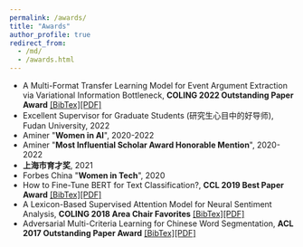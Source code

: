 ```yaml
---
permalink: /awards/
title: "Awards"
author_profile: true
redirect_from: 
  - /md/
  - /awards.html
---
```

* A Multi-Format Transfer Learning Model for Event Argument Extraction via Variational Information Bottleneck, **COLING 2022 Outstanding Paper Award** [[BibTex]](https://aclanthology.org/2022.coling-1.173.bib)[[PDF]](https://aclanthology.org/2022.coling-1.173.pdf)
* Excellent Supervisor for Graduate Students (研究生心目中的好导师), Fudan University, 2022
* Aminer "**Women in AI**", 2020-2022
* Aminer "**Most Influential Scholar Award Honorable Mention**", 2020-2022
* **上海市育才奖**, 2021
* Forbes China "**Women in Tech**", 2020
* How to Fine-Tune BERT for Text Classification?, **CCL 2019 Best Paper Award** [[BibTex]](https://dblp.uni-trier.de/rec/journals/corr/abs-1905-05583.html?view=bibtex)[[PDF]](https://arxiv.org/pdf/1905.05583.pdf)
* A Lexicon-Based Supervised Attention Model for Neural Sentiment Analysis, **COLING 2018 Area Chair Favorites** [[BibTex]](https://aclanthology.org/C18-1074.bib)[[PDF]](https://aclanthology.org/C18-1074.pdf)
* Adversarial Multi-Criteria Learning for Chinese Word Segmentation, **ACL 2017 Outstanding Paper Award** [[BibTex]](https://aclanthology.org/P17-1110.bib)[[PDF]](https://aclanthology.org/P17-1110.pdf)
